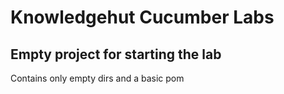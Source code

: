 # Knowledgehut Cucumber Labs
## Empty project for starting the lab

Contains only empty dirs and a basic pom

